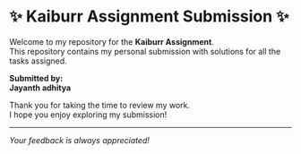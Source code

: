 # ✨ Kaiburr Assignment Submission ✨

Welcome to my repository for the **Kaiburr Assignment**.  
This repository contains my personal submission with solutions for all the tasks assigned.

**Submitted by:**  
**Jayanth adhitya**

Thank you for taking the time to review my work.  
I hope you enjoy exploring my submission!

---

*Your feedback is always appreciated!*
